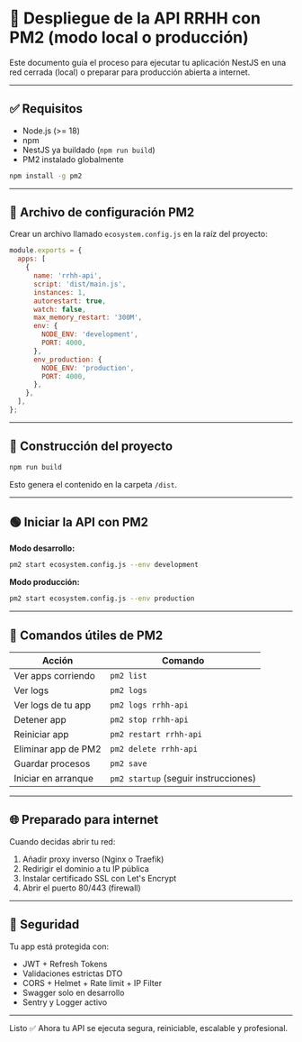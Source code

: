 # 🚀 Despliegue de la API RRHH con PM2 (modo local o producción)

Este documento guía el proceso para ejecutar tu aplicación NestJS en una red cerrada (local) o preparar para producción abierta a internet.

---

## ✅ Requisitos

- Node.js (>= 18)
- npm
- NestJS ya buildado (`npm run build`)
- PM2 instalado globalmente

```bash
npm install -g pm2
```

---

## 📁 Archivo de configuración PM2

Crear un archivo llamado `ecosystem.config.js` en la raíz del proyecto:

```js
module.exports = {
  apps: [
    {
      name: 'rrhh-api',
      script: 'dist/main.js',
      instances: 1,
      autorestart: true,
      watch: false,
      max_memory_restart: '300M',
      env: {
        NODE_ENV: 'development',
        PORT: 4000,
      },
      env_production: {
        NODE_ENV: 'production',
        PORT: 4000,
      },
    },
  ],
};
```

---

## 🧱 Construcción del proyecto

```bash
npm run build
```

Esto genera el contenido en la carpeta `/dist`.

---

## 🟢 Iniciar la API con PM2

**Modo desarrollo:**
```bash
pm2 start ecosystem.config.js --env development
```

**Modo producción:**
```bash
pm2 start ecosystem.config.js --env production
```

---

## 🔁 Comandos útiles de PM2

| Acción                  | Comando                            |
|------------------------|------------------------------------|
| Ver apps corriendo     | `pm2 list`                         |
| Ver logs               | `pm2 logs`                         |
| Ver logs de tu app     | `pm2 logs rrhh-api`                |
| Detener app            | `pm2 stop rrhh-api`                |
| Reiniciar app          | `pm2 restart rrhh-api`             |
| Eliminar app de PM2    | `pm2 delete rrhh-api`              |
| Guardar procesos       | `pm2 save`                         |
| Iniciar en arranque    | `pm2 startup` (seguir instrucciones) |

---

## 🌐 Preparado para internet

Cuando decidas abrir tu red:

1. Añadir proxy inverso (Nginx o Traefik)
2. Redirigir el dominio a tu IP pública
3. Instalar certificado SSL con Let's Encrypt
4. Abrir el puerto 80/443 (firewall)

---

## 🔐 Seguridad

Tu app está protegida con:
- JWT + Refresh Tokens
- Validaciones estrictas DTO
- CORS + Helmet + Rate limit + IP Filter
- Swagger solo en desarrollo
- Sentry y Logger activo

---

Listo ✅ Ahora tu API se ejecuta segura, reiniciable, escalable y profesional.

